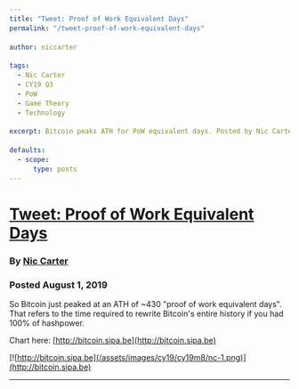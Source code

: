 ```yaml
---
title: "Tweet: Proof of Work Equivalent Days"
permalink: "/tweet-proof-of-work-equivalent-days" 

author: niccarter

tags:
  - Nic Carter
  - CY19 Q3
  - PoW
  - Game Theory
  - Technology

excerpt: Bitcoin peaks ATH for PoW equivalent days. Posted by Nic Carter on August 1, 2019.

defaults:
  - scope:
      type: posts
---
```


# [Tweet: Proof of Work Equivalent Days](https://twitter.com/nic__carter/status/1156941194968162306)
### By [Nic Carter](https://twitter.com/nic__carter)
### Posted August 1, 2019

So Bitcoin just peaked at an ATH of ~430 "proof of work equivalent days". That refers to the time required to rewrite Bitcoin's entire history if you had 100% of hashpower.

Chart here: [http://bitcoin.sipa.be](http://bitcoin.sipa.be)

[![http://bitcoin.sipa.be](/assets/images/cy19/cy19m8/nc-1.png)](http://bitcoin.sipa.be)

***
